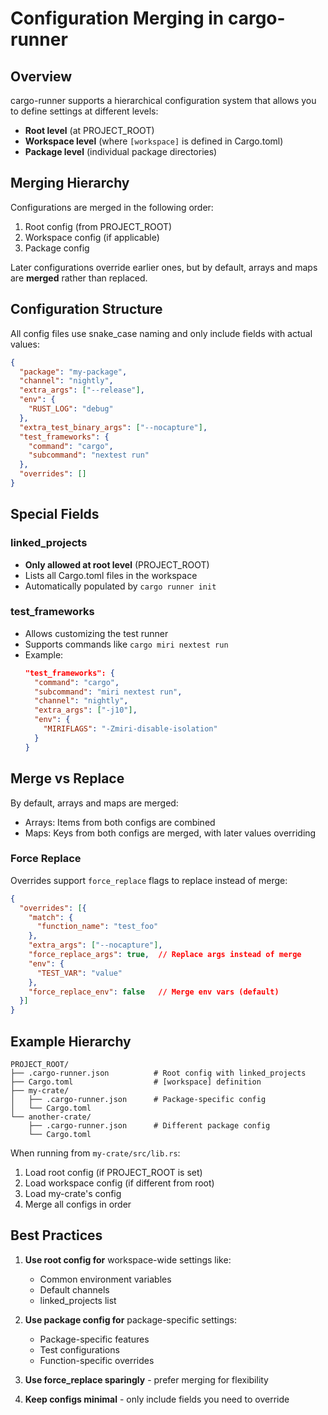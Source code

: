 # Configuration Merging in cargo-runner

## Overview

cargo-runner supports a hierarchical configuration system that allows you to define settings at different levels:
- **Root level** (at PROJECT_ROOT)
- **Workspace level** (where `[workspace]` is defined in Cargo.toml)
- **Package level** (individual package directories)

## Merging Hierarchy

Configurations are merged in the following order:
1. Root config (from PROJECT_ROOT)
2. Workspace config (if applicable)
3. Package config

Later configurations override earlier ones, but by default, arrays and maps are **merged** rather than replaced.

## Configuration Structure

All config files use snake_case naming and only include fields with actual values:

```json
{
  "package": "my-package",
  "channel": "nightly",
  "extra_args": ["--release"],
  "env": {
    "RUST_LOG": "debug"
  },
  "extra_test_binary_args": ["--nocapture"],
  "test_frameworks": {
    "command": "cargo",
    "subcommand": "nextest run"
  },
  "overrides": []
}
```

## Special Fields

### linked_projects
- **Only allowed at root level** (PROJECT_ROOT)
- Lists all Cargo.toml files in the workspace
- Automatically populated by `cargo runner init`

### test_frameworks
- Allows customizing the test runner
- Supports commands like `cargo miri nextest run`
- Example:
  ```json
  "test_frameworks": {
    "command": "cargo",
    "subcommand": "miri nextest run",
    "channel": "nightly",
    "extra_args": ["-j10"],
    "env": {
      "MIRIFLAGS": "-Zmiri-disable-isolation"
    }
  }
  ```

## Merge vs Replace

By default, arrays and maps are merged:
- Arrays: Items from both configs are combined
- Maps: Keys from both configs are merged, with later values overriding

### Force Replace

Overrides support `force_replace` flags to replace instead of merge:

```json
{
  "overrides": [{
    "match": {
      "function_name": "test_foo"
    },
    "extra_args": ["--nocapture"],
    "force_replace_args": true,  // Replace args instead of merge
    "env": {
      "TEST_VAR": "value"
    },
    "force_replace_env": false   // Merge env vars (default)
  }]
}
```

## Example Hierarchy

```
PROJECT_ROOT/
├── .cargo-runner.json          # Root config with linked_projects
├── Cargo.toml                  # [workspace] definition
├── my-crate/
│   ├── .cargo-runner.json      # Package-specific config
│   └── Cargo.toml
└── another-crate/
    ├── .cargo-runner.json      # Different package config
    └── Cargo.toml
```

When running from `my-crate/src/lib.rs`:
1. Load root config (if PROJECT_ROOT is set)
2. Load workspace config (if different from root)
3. Load my-crate's config
4. Merge all configs in order

## Best Practices

1. **Use root config for** workspace-wide settings like:
   - Common environment variables
   - Default channels
   - linked_projects list

2. **Use package config for** package-specific settings:
   - Package-specific features
   - Test configurations
   - Function-specific overrides

3. **Use force_replace sparingly** - prefer merging for flexibility

4. **Keep configs minimal** - only include fields you need to override
